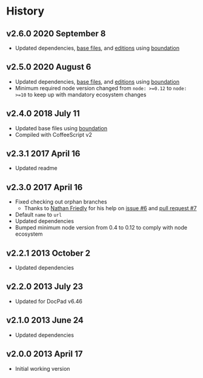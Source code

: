 # History

## v2.6.0 2020 September 8

-   Updated dependencies, [base files](https://github.com/bevry/base), and [editions](https://editions.bevry.me) using [boundation](https://github.com/bevry/boundation)

## v2.5.0 2020 August 6

-   Updated dependencies, [base files](https://github.com/bevry/base), and [editions](https://editions.bevry.me) using [boundation](https://github.com/bevry/boundation)
-   Minimum required node version changed from `node: >=0.12` to `node: >=10` to keep up with mandatory ecosystem changes

## v2.4.0 2018 July 11

-   Updated base files using [boundation](https://github.com/bevry/boundation)
-   Compiled with CoffeeScript v2

## v2.3.1 2017 April 16

-   Updated readme

## v2.3.0 2017 April 16

-   Fixed checking out orphan branches
    -   Thanks to [Nathan Friedly](https://github.com/nfriedly) for his help on [issue #6](https://github.comdocpad/docpad-plugin-repocloner/issues/6) and [pull request #7](https://github.comdocpad/docpad-plugin-repocloner/pull/7)
-   Default `name` to `url`
-   Updated dependencies
-   Bumped minimum node version from 0.4 to 0.12 to comply with node ecosystem

## v2.2.1 2013 October 2

-   Updated dependencies

## v2.2.0 2013 July 23

-   Updated for DocPad v6.46

## v2.1.0 2013 June 24

-   Updated dependencies

## v2.0.0 2013 April 17

-   Initial working version
